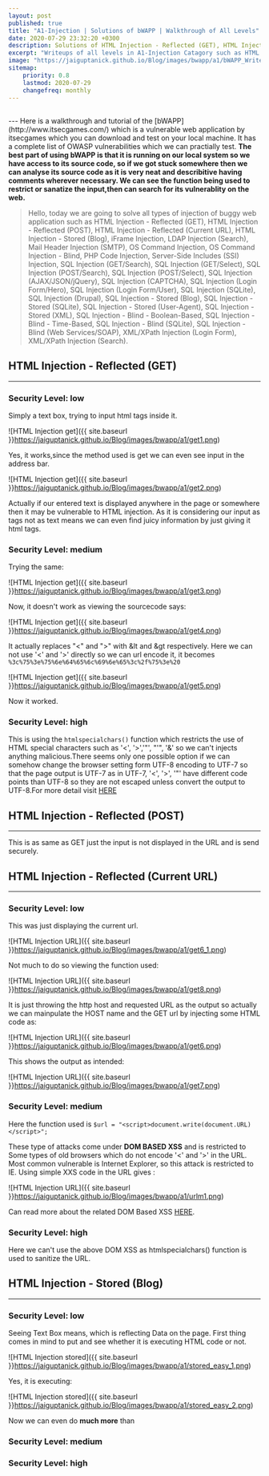 ```yaml
---
layout: post
published: true
title: "A1-Injection | Solutions of bWAPP | Walkthrough of All Levels"
date: 2020-07-29 23:32:20 +0300
description: Solutions of HTML Injection - Reflected (GET), HTML Injection - Reflected (POST), HTML Injection - Reflected (Current URL), HTML Injection - Stored (Blog), iFrame Injection, LDAP Injection (Search), Mail Header Injection (SMTP), OS Command Injection, OS Command Injection - Blind, PHP Code Injection, Server-Side Includes (SSI) Injection, SQL Injection (GET/Search), SQL Injection (GET/Select), SQL Injection (POST/Search), SQL Injection (POST/Select), SQL Injection (AJAX/JSON/jQuery), SQL Injection (CAPTCHA), SQL Injection (Login Form/Hero), SQL Injection (Login Form/User), SQL Injection (SQLite), SQL Injection (Drupal), SQL Injection - Stored (Blog), SQL Injection - Stored (SQLite), SQL Injection - Stored (User-Agent), SQL Injection - Stored (XML), SQL Injection - Blind - Boolean-Based, SQL Injection - Blind - Time-Based, SQL Injection - Blind (SQLite), SQL Injection - Blind (Web Services/SOAP), XML/XPath Injection (Login Form), XML/XPath Injection (Search).
excerpt: "Writeups of all levels in A1-Injection Catagory such as HTML Injection - Reflected GET, POST, OS Command Injection, SQL Injection and XML Injections"
image: "https://jaiguptanick.github.io/Blog/images/bwapp/a1/bWAPP_Writeup_solution_logo.png"
sitemap:
    priority: 0.8
    lastmod: 2020-07-29
    changefreq: monthly
---
```


<style>
/* This stylesheet sets the width of all images to 100%: */
img {
  width: 90%;
}
</style>

<h2 align="center" > </h2>
---
Here is a walkthrough and tutorial of the [bWAPP](http://www.itsecgames.com/) which is a vulnerable web application by itsecgames which you can download and test on your local machine. It has a complete list of OWASP vulnerabilities which we can practially test. <b>The best part of using bWAPP is that it is running on our local system so we have access to its source code, so if we got stuck somewhere then we can analyse its source code as it is very neat and describitive having comments wherever necessary. We can see the function being used to restrict or sanatize the input,then can search for its vulnerablity on the web.</b>

>Hello, today we are going to solve all types of injection of buggy web application such as HTML Injection - Reflected (GET), HTML Injection - Reflected (POST), HTML Injection - Reflected (Current URL), HTML Injection - Stored (Blog), iFrame Injection, LDAP Injection (Search), Mail Header Injection (SMTP), OS Command Injection, OS Command Injection - Blind, PHP Code Injection, Server-Side Includes (SSI) Injection, SQL Injection (GET/Search), SQL Injection (GET/Select), SQL Injection (POST/Search), SQL Injection (POST/Select), SQL Injection (AJAX/JSON/jQuery), SQL Injection (CAPTCHA), SQL Injection (Login Form/Hero), SQL Injection (Login Form/User), SQL Injection (SQLite), SQL Injection (Drupal), SQL Injection - Stored (Blog), SQL Injection - Stored (SQLite), SQL Injection - Stored (User-Agent), SQL Injection - Stored (XML), SQL Injection - Blind - Boolean-Based, SQL Injection - Blind - Time-Based, SQL Injection - Blind (SQLite), SQL Injection - Blind (Web Services/SOAP), XML/XPath Injection (Login Form), XML/XPath Injection (Search).

## HTML Injection - Reflected (GET)
---
<h3>Security Level: low</h3>
Simply a text box, trying to input html tags inside it.

![HTML Injection get]({{ site.baseurl }}https://jaiguptanick.github.io/Blog/images/bwapp/a1/get1.png)

Yes, it works,since the method used is get we can even see input in the address bar.

![HTML Injection get]({{ site.baseurl }}https://jaiguptanick.github.io/Blog/images/bwapp/a1/get2.png)

Actually if our entered text is displayed anywhere in the page or somewhere then it may be vulnerable to HTML injection. As it is considering our input as tags not as text means we can even find juicy information by just giving it html tags.

<h3>Security Level: medium</h3>
Trying the same:

![HTML Injection get]({{ site.baseurl }}https://jaiguptanick.github.io/Blog/images/bwapp/a1/get3.png)

Now, it doesn't work as viewing the sourcecode says:

![HTML Injection get]({{ site.baseurl }}https://jaiguptanick.github.io/Blog/images/bwapp/a1/get4.png)

It actually replaces "<" and ">" with &lt and &gt respectively. Here we can not use '<' and '>' directly so we can url encode it, it becomes
`%3c%75%3e%75%6e%64%65%6c%69%6e%65%3c%2f%75%3e%20`

![HTML Injection get]({{ site.baseurl }}https://jaiguptanick.github.io/Blog/images/bwapp/a1/get5.png)

Now it worked.

<h3>Security Level: high</h3>

This is using the `htmlspecialchars()` function which restricts the use of HTML special characters such as '<', '>','"', "'", '&' so we can't injects anything malicious.There seems only one possible option if we can somehow change the browser setting form UTF-8 encoding to UTF-7 so that the page output is UTF-7 as in UTF-7, '<', '>', '"'  have different code points than UTF-8 so they are not escaped unless convert the output to UTF-8.For more detail visit [HERE](https://recalll.co/ask/v/topic/php-XSS-attack-to-bypass-htmlspecialchars%28%29-function-in-value-attribute/5a270ea51126f4451f8b49a4)

## HTML Injection - Reflected (POST)
---
This is as same as GET just the input is not displayed in the URL and is send securely. 

## HTML Injection - Reflected (Current URL)
---
<h3>Security Level: low</h3>
This was just displaying the current url.

![HTML Injection URL]({{ site.baseurl }}https://jaiguptanick.github.io/Blog/images/bwapp/a1/get6_1.png)

Not much to do so viewing the function used:

![HTML Injection URL]({{ site.baseurl }}https://jaiguptanick.github.io/Blog/images/bwapp/a1/get8.png)

It is just throwing the http host and requested URL as the output so actually we can mainpulate the HOST name and the GET url by injecting some HTML code as:

![HTML Injection URL]({{ site.baseurl }}https://jaiguptanick.github.io/Blog/images/bwapp/a1/get6.png)

This shows the output as intended:

![HTML Injection URL]({{ site.baseurl }}https://jaiguptanick.github.io/Blog/images/bwapp/a1/get7.png)

<h3>Security Level: medium</h3>

Here the function used is `$url = "<script>document.write(document.URL)</script>"; `

These type of attacks come under <b>DOM BASED XSS</b> and is restricted to Some types of old browsers which do not encode '<' and '>' in the URL. Most common vulnerable is Internet Explorer, so this attack is restricted to IE.
Using simple XXS code in the URL gives :

![HTML Injection URL]({{ site.baseurl }}https://jaiguptanick.github.io/Blog/images/bwapp/a1/urlm1.png)

Can read more about the related DOM Based XSS [HERE](https://www.acunetix.com/blog/articles/dom-xss-explained/).

<h3>Security Level: high</h3>

Here we can't use the above DOM XSS as htmlspecialchars() function is used to sanitize the URL.

## HTML Injection - Stored (Blog)
---
<h3>Security Level: low</h3>
Seeing Text Box means, which is reflecting Data on the page. First thing comes in mind to put and see whether it is executing HTML code or not.

![HTML Injection stored]({{ site.baseurl }}https://jaiguptanick.github.io/Blog/images/bwapp/a1/stored_easy_1.png)

Yes, it is executing:

![HTML Injection stored]({{ site.baseurl }}https://jaiguptanick.github.io/Blog/images/bwapp/a1/stored_easy_2.png)

Now we can even do **much more** than 

<h3>Security Level: medium</h3>

<h3>Security Level: high</h3>
<!--
	j
``` 
1.There is a user name james.
2.The ssh key to login via SSH.
```
Saving the Key to a file and reduce its permission using ```chmod 400 james.key ``` and then connecting via SSH:


<h3>Privilege Escalation</h3>

``` 
```

```

```
## HTML Injection - Reflected (GET)
---
<h3>Security Level: low</h3>

<h3>Security Level: medium</h3>

<h3>Security Level: high</h3>

<h3><u><b>BONUS</b></u></h3>
Finally, We got a connection from the Box as ROOT. It was really a nice room containing many fundamentals, and I enjoyed solving it and writing its walkthrough.
<br>
<br>

<i>Thanks for your patience, I hope you enjoyed reading. Happy Hacking... </i>
![HTML Injection get]({{ site.baseurl }}https://jaiguptanick.github.io/Blog/images/bwapp/a1/get1.png)
![HTML Injection get]({{ site.baseurl }}https://jaiguptanick.github.io/Blog/images/bwapp/a1/get1.png)
![HTML Injection get]({{ site.baseurl }}https://jaiguptanick.github.io/Blog/images/bwapp/a1/get1.png)
![HTML Injection get]({{ site.baseurl }}https://jaiguptanick.github.io/Blog/images/bwapp/a1/get1.png)
![HTML Injection get]({{ site.baseurl }}https://jaiguptanick.github.io/Blog/images/bwapp/a1/get1.png)
![HTML Injection get]({{ site.baseurl }}https://jaiguptanick.github.io/Blog/images/bwapp/a1/get1.png)

-->